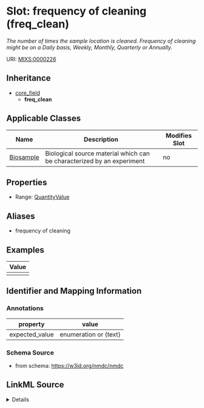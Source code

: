 # Slot: frequency of cleaning (freq_clean)


_The number of times the sample location is cleaned. Frequency of cleaning might be on a Daily basis, Weekly, Monthly, Quarterly or Annually._



URI: [MIXS:0000226](https://w3id.org/mixs/0000226)




## Inheritance

* [core_field](core_field.md)
    * **freq_clean**





## Applicable Classes

| Name | Description | Modifies Slot |
| --- | --- | --- |
[Biosample](Biosample.md) | Biological source material which can be characterized by an experiment |  no  |







## Properties

* Range: [QuantityValue](QuantityValue.md)



## Aliases


* frequency of cleaning




## Examples

| Value |
| --- |
|  |

## Identifier and Mapping Information





### Annotations

| property | value |
| --- | --- |
| expected_value | enumeration or {text} || occurrence | 1 |



### Schema Source


* from schema: https://w3id.org/nmdc/nmdc




## LinkML Source

<details>
```yaml
name: freq_clean
annotations:
  expected_value:
    tag: expected_value
    value: enumeration or {text}
  occurrence:
    tag: occurrence
    value: '1'
description: The number of times the sample location is cleaned. Frequency of cleaning
  might be on a Daily basis, Weekly, Monthly, Quarterly or Annually.
title: frequency of cleaning
examples:
- value: ''
from_schema: https://w3id.org/nmdc/nmdc
aliases:
- frequency of cleaning
rank: 1000
is_a: core field
slot_uri: MIXS:0000226
multivalued: false
alias: freq_clean
domain_of:
- Biosample
range: QuantityValue

```
</details>